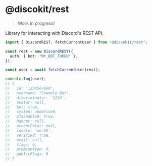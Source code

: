 # @discokit/rest

> Work in progress!

Library for interacting with Discord's REST API.

```ts
import { DiscordREST, fetchCurrentUser } from "@discokit/rest";

const rest = new DiscordREST({
  auth: { bot: "MY_BOT_TOKEN" },
});

const user = await fetchCurrentUser(rest);

console.log(user);
// {
//   id: '1234567890',
//   username: "Example Bot",
//   discriminator: '1234',
//   avatar: null,
//   bot: true,
//   system: undefined,
//   mfaEnabled: true,
//   banner: null,
//   accentColor: null,
//   locale: 'en-US',
//   verified: true,
//   email: null,
//   flags: 0,
//   premiumType: 0,
//   publicFlags: 0
// }
```
